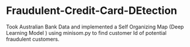 # Fraudulent-Credit-Card-DEtection
Took Australian Bank Data and implemented a Self Organizing Map (Deep Learning Model ) using minisom.py to find customer Id of potential fraudulent customers.
